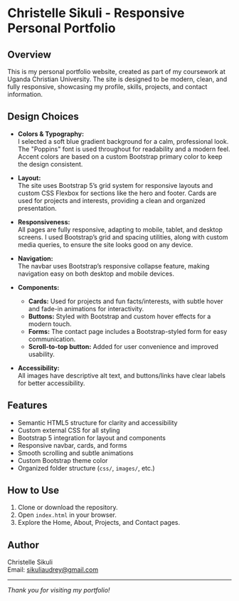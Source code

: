 # Christelle Sikuli - Responsive Personal Portfolio

## Overview
This is my personal portfolio website, created as part of my coursework at Uganda Christian University. The site is designed to be modern, clean, and fully responsive, showcasing my profile, skills, projects, and contact information.

## Design Choices

- **Colors & Typography:**  
  I selected a soft blue gradient background for a calm, professional look. The "Poppins" font is used throughout for readability and a modern feel. Accent colors are based on a custom Bootstrap primary color to keep the design consistent.

- **Layout:**  
  The site uses Bootstrap 5’s grid system for responsive layouts and custom CSS Flexbox for sections like the hero and footer. Cards are used for projects and interests, providing a clean and organized presentation.

- **Responsiveness:**  
  All pages are fully responsive, adapting to mobile, tablet, and desktop screens. I used Bootstrap’s grid and spacing utilities, along with custom media queries, to ensure the site looks good on any device.

- **Navigation:**  
  The navbar uses Bootstrap’s responsive collapse feature, making navigation easy on both desktop and mobile devices.

- **Components:**  
  - **Cards:** Used for projects and fun facts/interests, with subtle hover and fade-in animations for interactivity.
  - **Buttons:** Styled with Bootstrap and custom hover effects for a modern touch.
  - **Forms:** The contact page includes a Bootstrap-styled form for easy communication.
  - **Scroll-to-top button:** Added for user convenience and improved usability.

- **Accessibility:**  
  All images have descriptive alt text, and buttons/links have clear labels for better accessibility.

## Features

- Semantic HTML5 structure for clarity and accessibility
- Custom external CSS for all styling
- Bootstrap 5 integration for layout and components
- Responsive navbar, cards, and forms
- Smooth scrolling and subtle animations
- Custom Bootstrap theme color
- Organized folder structure (`css/`, `images/`, etc.)

## How to Use

1. Clone or download the repository.
2. Open `index.html` in your browser.
3. Explore the Home, About, Projects, and Contact pages.

## Author

Christelle Sikuli  
Email: [sikuliaudrey@gmail.com](mailto:sikuliaudrey@gmail.com)

---

*Thank you for visiting my portfolio!*